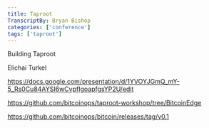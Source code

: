 ```yaml
---
title: Taproot
TranscriptBy: Bryan Bishop
categories: ['conference']
tags: ['taproot']
---
```


Building Taproot

Elichai Turkel

<https://docs.google.com/presentation/d/1YVOYJGmQ_mY-5_Rs0Cu84AYSI6wCvpfIgoapfgsYP2U/edit>

<https://github.com/bitcoinops/taproot-workshop/tree/BitcoinEdge>

<https://github.com/bitcoinops/bitcoin/releases/tag/v0.1>

